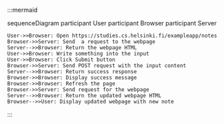 :::mermaid

sequenceDiagram
    participant User
    participant Browser
    participant Server

    User->>Browser: Open https://studies.cs.helsinki.fi/exampleapp/notes
    Browser->>Server: Send  a request to the webpage
    Server-->>Browser: Return the webpage HTML
    User->>Browser: Write something into the input
    User->>Browser: Click Submit button
    Browser->>Server: Send POST request with the input content
    Server-->>Browser: Return success response
    Browser->>Browser: Display success message
    Browser->>Browser: Refresh the page
    Browser->>Server: Send request for the webpage
    Server-->>Browser: Return the updated webpage HTML
    Browser-->>User: Display updated webpage with new note
    
:::
